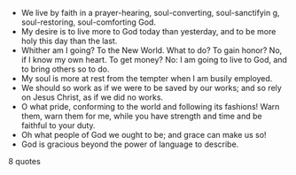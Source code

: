  - We live by faith in a prayer-hearing, soul-converting, soul-sanctifyin g, soul-restoring, soul-comforting God.
 - My desire is to live more to God today than yesterday, and to be more holy this day than the last.
 - Whither am I going? To the New World. What to do? To gain honor? No, if I know my own heart. To get money? No: I am going to live to God, and to bring others so to do.
 - My soul is more at rest from the tempter when I am busily employed.
 - We should so work as if we were to be saved by our works; and so rely on Jesus Christ, as if we did no works.
 - O what pride, conforming to the world and following its fashions! Warn them, warn them for me, while you have strength and time and be faithful to your duty.
 - Oh what people of God we ought to be; and grace can make us so!
 - God is gracious beyond the power of language to describe.

8 quotes